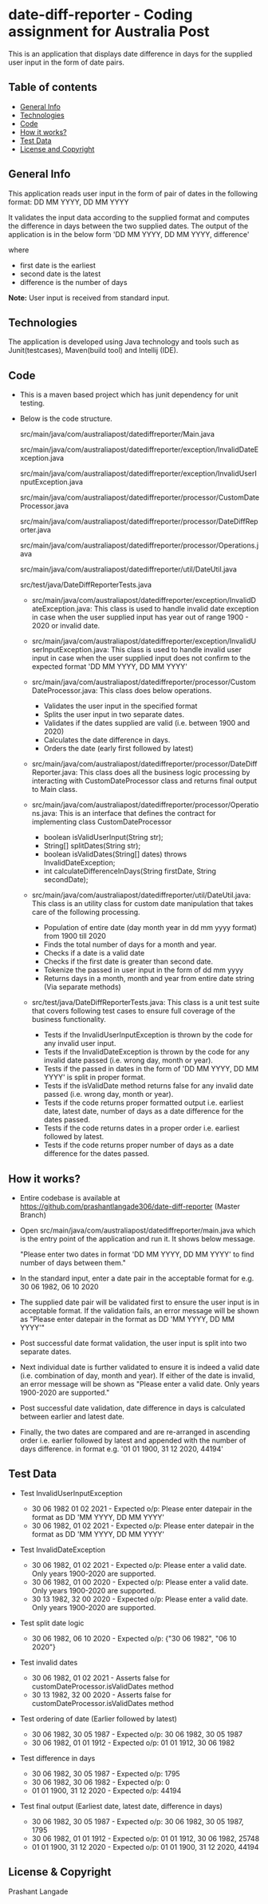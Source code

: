 # date-diff-reporter - Coding assignment for Australia Post

This is an application that displays date difference in days for the supplied user input in the form of date pairs.


## Table of contents
* [General Info](#general-Info)
* [Technologies](#technologies)
* [Code](#code)
* [How it works?](#how)
* [Test Data](#test-data)
* [License and Copyright](#license-and-copyright)

## General Info
This application reads user input in the form of pair of dates in the following format: 
DD MM YYYY, DD MM YYYY

It validates the input data according to the supplied format and computes the difference in days between the two supplied dates.
The output of the application is in the below form 'DD MM YYYY, DD MM YYYY, difference' 

where 
* first date is the earliest
* second date is the latest 
* difference is the number of days

<b>Note:</b> User input is received from standard input.

## Technologies
The application is developed using Java technology and tools such as Junit(testcases), Maven(build tool) and Intellij (IDE).

## Code
*  This is a maven based project which has junit dependency for unit testing.
*  Below is the code structure.

   src/main/java/com/australiapost/datediffreporter/Main.java
   
   src/main/java/com/australiapost/datediffreporter/exception/InvalidDateException.java
   
   src/main/java/com/australiapost/datediffreporter/exception/InvalidUserInputException.java
   
   src/main/java/com/australiapost/datediffreporter/processor/CustomDateProcessor.java
   
   src/main/java/com/australiapost/datediffreporter/processor/DateDiffReporter.java
   
   src/main/java/com/australiapost/datediffreporter/processor/Operations.java
   
   src/main/java/com/australiapost/datediffreporter/util/DateUtil.java
   
   src/test/java/DateDiffReporterTests.java
   
   * src/main/java/com/australiapost/datediffreporter/exception/InvalidDateException.java:
      This class is used to handle invalid date exception in case when the user supplied input has year out of range 1900 - 2020 or invalid date.
      
   * src/main/java/com/australiapost/datediffreporter/exception/InvalidUserInputException.java:
      This class is used to handle invalid user input in case when the user supplied input does not confirm to the expected format 'DD MM YYYY, DD MM YYYY'
      
   *  src/main/java/com/australiapost/datediffreporter/processor/CustomDateProcessor.java:
      This class does below operations.
      
      * Validates the user input in the specified format
      * Splits the user input in two separate dates.
      * Validates if the dates supplied are valid (i.e. between 1900 and 2020)
      * Calculates the date difference in days.
      * Orders the date (early first followed by latest)
   
   *  src/main/java/com/australiapost/datediffreporter/processor/DateDiffReporter.java: 
      This class does all the business logic processing by interacting with CustomDateProcessor class and returns final output to Main class.
      
   *  src/main/java/com/australiapost/datediffreporter/processor/Operations.java:
      This is an interface that defines the contract for implementing class CustomDateProcessor
      
      * boolean isValidUserInput(String str);
      * String[] splitDates(String str);
      * boolean isValidDates(String[] dates) throws InvalidDateException;
      * int calculateDifferenceInDays(String firstDate, String secondDate);
      
    * src/main/java/com/australiapost/datediffreporter/util/DateUtil.java:
      This class is an utility class for custom date manipulation that takes care of the following processing.
      
      * Population of entire date (day month year in dd mm yyyy format) from 1900 till 2020
      * Finds the total number of days for a month and year.
      * Checks if a date is a valid date
      * Checks if the first date is greater than second date.
      * Tokenize the passed in user input in the form of dd mm yyyy
      * Returns days in a month, month and year from entire date string (Via separate methods)
      
    * src/test/java/DateDiffReporterTests.java:
      This class is a unit test suite that covers following test cases to ensure full coverage of the business functionality.
      
       * Tests if the InvalidUserInputException is thrown by the code for any invalid user input.
       * Tests if the InvalidDateException is thrown by the code for any invalid date passed (i.e. wrong day, month or year).
       * Tests if the passed in dates in the form of 'DD MM YYYY, DD MM YYYY' is split in proper format.
       * Tests if the isValidDate method returns false for any invalid date passed (i.e. wrong day, month or year).
       * Tests if the code returns proper formatted output i.e. earliest date, latest date, number of days as a date difference for the dates passed.
       * Tests if the code returns dates in a proper order i.e. earliest followed by latest.
       * Tests if the code returns proper number of days as a date difference for the dates passed.

## How it works?

*  Entire codebase is available at https://github.com/prashantlangade306/date-diff-reporter (Master Branch)
*  Open src/main/java/com/australiapost/datediffreporter/main.java which is the entry point of the application and run it. It shows below message.


   "Please enter two dates in format 'DD MM YYYY, DD MM YYYY' to find number of days between them."
*  In the standard input, enter a date pair in the acceptable format for e.g. 30 06 1982, 06 10 2020
*  The supplied date pair will be validated first to ensure the user input is in acceptable format. If the validation fails, an error message will be shown
   as "Please enter datepair in the format as DD 'MM YYYY, DD MM YYYY'"
*  Post successful date format validation, the user input is split into two separate dates.
*  Next individual date is further validated to ensure it is indeed a valid date (i.e. combination of day, month and year). If either of the date is invalid,
   an error message will be shown as "Please enter a valid date. Only years 1900-2020 are supported."
*  Post successful date validation, date difference in days is calculated between earlier and latest date.
*  Finally, the two dates are compared and are re-arranged in ascending order i.e. earlier followed by latest and appended with the number of days difference.
   in format e.g. '01 01 1900, 31 12 2020, 44194'
   
## Test Data

* Test InvalidUserInputException

   * 30 06 1982 01 02 2021 - Expected o/p: Please enter datepair in the format as DD 'MM YYYY, DD MM YYYY'
   * 30 06 1982, 01 02 2021 - Expected o/p: Please enter datepair in the format as DD 'MM YYYY, DD MM YYYY'

* Test InvalidDateException

   * 30 06 1982, 01 02 2021 - Expected o/p: Please enter a valid date. Only years 1900-2020 are supported.
   * 30 06 1982, 01 00 2020 - Expected o/p: Please enter a valid date. Only years 1900-2020 are supported.
   * 30 13 1982, 32 00 2020 - Expected o/p: Please enter a valid date. Only years 1900-2020 are supported.
   
* Test split date logic

   * 30 06 1982, 06 10 2020 - Expected o/p: {"30 06 1982", "06 10 2020"}

* Test invalid dates
   
   * 30 06 1982, 01 02 2021 - Asserts false for customDateProcessor.isValidDates method
   * 30 13 1982, 32 00 2020 - Asserts false for customDateProcessor.isValidDates method
   
* Test ordering of date (Earlier followed by latest)

   * 30 06 1982, 30 05 1987 - Expected o/p: 30 06 1982, 30 05 1987
   * 30 06 1982, 01 01 1912 - Expected o/p: 01 01 1912, 30 06 1982
   
* Test difference in days

   * 30 06 1982, 30 05 1987 - Expected o/p: 1795
   * 30 06 1982, 30 06 1982 - Expected o/p: 0
   * 01 01 1900, 31 12 2020 - Expected o/p: 44194
   
* Test final output (Earliest date, latest date, difference in days)

   * 30 06 1982, 30 05 1987 - Expected o/p: 30 06 1982, 30 05 1987, 1795
   * 30 06 1982, 01 01 1912 - Expected o/p: 01 01 1912, 30 06 1982, 25748
   * 01 01 1900, 31 12 2020 - Expected o/p: 01 01 1900, 31 12 2020, 44194
   
   

## License & Copyright
Prashant Langade
